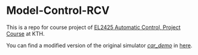 # Model-Control-RCV

This is a repo for course project of [EL2425 Automatic Control, Project Course](https://www.kth.se/social/course/EL2425/) at KTH.

You can find a modified version of the original simulator [*car_demo*](https://github.com/osrf/car_demo) in [here](https://github.com/txzhao/car_demo).
